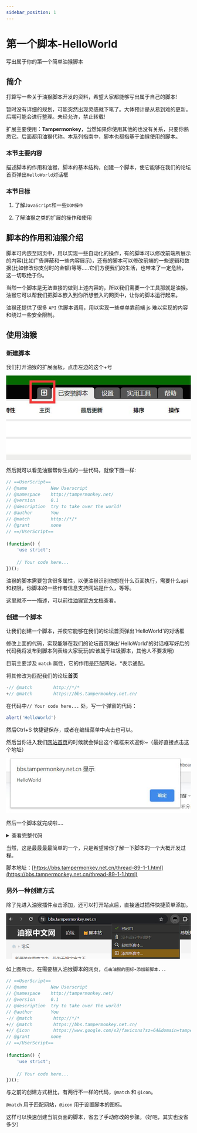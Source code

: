 ```yaml
---
sidebar_position: 1
---
```


# 第一个脚本-HelloWorld

写出属于你的第一个简单油猴脚本

## 简介

打算写一些关于油猴脚本开发的资料，希望大家都能够写出属于自己的脚本!

暂时没有详细的规划，可能突然出现灵感就下笔了。大体预计是从易到难的更新。后期可能会进行整理。未经允许，禁止转载!

扩展主要使用：**Tampermonkey**，当然如果你使用其他的也没有关系，只要你熟悉它。后面都用油猴代称。本系列指南中，脚本也都指基于油猴使用的脚本。

### 本节主要内容

描述脚本的作用和油猴，脚本的基本结构，创建一个脚本，使它能够在我们的论坛首页弹出`HelloWorld`对话框


### 本节目标

1. 了解`JavaScript`和一些`DOM操作`

2. 了解油猴之类的扩展的操作和使用


## 脚本的作用和油猴介绍

脚本可内嵌至网页中，用以实现一些自动化的操作，有的脚本可以修改前端所展示的内容(比如广告屏蔽和一些内容展示)，还有的脚本可以修改前端的一些逻辑和数据(比如修改你支付时的金额)等等.....它们方便我们的生活，也带来了一定危险，这一切取绝于你。

当然一个脚本是无法直接的做到上述内容的，所以我们需要一个工具那就是油猴。油猴它可以帮我们把脚本嵌入到你所想嵌入的网页中，让你的脚本运行起来。

油猴还提供了很多 `API` 供脚本调用，用以实现一些单单靠前端 js 难以实现的内容和绕过一些安全限制。

## 使用油猴

### 新建脚本

我们打开油猴的扩展面板，点击左边的这个+号

![add-script](./img/01/add-script.jpg)


然后就可以看见油猴帮你生成的一些代码，就像下面一样:

```js
// ==UserScript==
// @name         New Userscript
// @namespace    http://tampermonkey.net/
// @version      0.1
// @description  try to take over the world!
// @author       You
// @match        http://*/*
// @grant        none
// ==/UserScript==

(function() {
    'use strict';

    // Your code here...
})();
```

油猴的脚本需要包含很多属性，以便油猴识别你想在什么页面执行，需要什么api和权限，你脚本的一些作者信息支持网站是什么，等等。

这里就不一一描述，可以前往[油猴官方文档](https://www.tampermonkey.net/documentation.php?ext=dhdg)查看。

### 创建一个脚本

让我们创建一个脚本，并使它能够在我们的论坛首页弹出'HelloWorld'的对话框

修改上面的代码，实现能够在我们的论坛首页弹出'HelloWorld'的对话框写好后的代码我将发布到脚本列表给大家玩玩(应该属于垃圾脚本，其他人不要发哦)

目前主要涉及 `match` 属性，它的作用是匹配网站，*表示通配。

将其修改为匹配我们的论坛**首页**

```js diff
-// @match        http://*/*
+// @match        https://bbs.tampermonkey.net.cn/
```

在代码中`// Your code here...` 处，写一个弹窗的代码：

```js
alert('HelloWorld')
```

然后Ctrl+S 快捷键保存，或者在编辑菜单中点击也可以。

然后当你进入我们[网站首页](https://bbs.tampermonkey.net.cn/)的时候就会弹出这个框框来欢迎你~（最好直接点击这个地址）

![hello-world](./img/01/hello-world.jpg)

然后一个脚本就完成啦....

<details>
<summary>查看完整代码</summary>

```js
// ==UserScript==
// @name         New Userscript
// @namespace    http://tampermonkey.net/
// @version      0.1
// @description  try to take over the world!
// @author       You
// @match        https://bbs.tampermonkey.net.cn/
// @grant        none
// ==/UserScript==

(function() {
    'use strict';
    alert('HelloWorld')
    // Your code here...
})();
```

当然，还可以根据文档规范一些参数，进行一些修改

```js
// ==UserScript==
// highlight-next-line
// @name         第一个脚本-HelloWorld
// highlight-next-line
// @namespace    https://learn.scriptcat.org/
// @version      0.1
// highlight-next-line
// @description  第一个脚本！弹出HelloWorld对话框
// highlight-next-line
// @author       李恒道 & 涛之雨
// @match        https://bbs.tampermonkey.net.cn/
// @grant        none
// ==/UserScript==

(function() {
    'use strict';
    alert('HelloWorld');
    // Your code here...
})();
```

</details>


当然，这是最最最最简单的一个，只是希望带你了解一下脚本的一个大概开发过程。

脚本地址：[https://bbs.tampermonkey.net.cn/thread-89-1-1.html](https://bbs.tampermonkey.net.cn/thread-89-1-1.html)

### 另外一种创建方式

除了先进入油猴插件点击添加，还可以打开站点后，直接通过插件快捷菜单添加。

![](img/01/add-script-in-site.png)

如上图所示，在需要植入油猴脚本的网页，`点击油猴的图标`-`添加新脚本...`

```js diff
// ==UserScript==
// @name         New Userscript
// @namespace    http://tampermonkey.net/
// @version      0.1
// @description  try to take over the world!
// @author       You
-// @match        http://*/*
+// @match        https://bbs.tampermonkey.net.cn/
+// @icon         https://www.google.com/s2/favicons?sz=64&domain=tampermonkey.net.cn
// @grant        none
// ==/UserScript==

(function() {
    'use strict';

    // Your code here...
})();
```

与之前的创建方式相比，有两行不一样的代码，`@match` 和 `@icon`。

`@match` 用于匹配网站，`@icon` 用于设置脚本的图标。

这样可以快速创建当前页面的脚本，省去了手动修改的步骤。（好吧，其实也没省多少）
